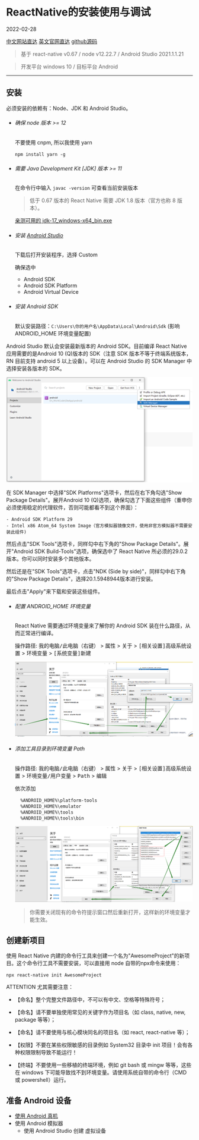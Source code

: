 # ReactNative的安装使用与调试

2022-02-28

[中文网站直达](https://www.react-native.cn/)
[英文官网直达](https://reactnative.dev/)
[github源码](https://github.com/facebook/react-native)

> 基于 react-native v0.67 / node v12.22.7 / Android Studio 2021.1.1.21

> 开发平台 windows 10 / 目标平台 Android

---

## 安装

必须安装的依赖有：Node、JDK 和 Android Studio。

- ###### 确保 node 版本 >= 12

    不要使用 cnpm, 所以我使用 yarn

    ```shell
    npm install yarn -g
    ```

- ###### 需要 Java Development Kit [JDK] 版本 >= 11

    在命令行中输入 `javac -version` 可查看当前安装版本

    > 低于 0.67 版本的 React Native 需要 JDK 1.8 版本（官方也称 8 版本）。

    [亲测可用的 jdk-17_windows-x64_bin.exe](https://www.aliyundrive.com/s/fW6wGPraaoT)

- ###### 安装 [Android Studio](https://developer.android.google.cn/studio/)

    下载后打开安装程序，选择 Custom

    确保选中

    - Android SDK
    - Android SDK Platform
    - Android Virtual Device

-  ###### 安装 Android SDK

    默认安装路径：`C:\Users\你的用户名\AppData\Local\Android\Sdk` (影响 ANDROID_HOME 环境变量配置)

  Android Studio 默认会安装最新版本的 Android SDK。目前编译 React Native 应用需要的是Android 10 (Q)版本的 SDK（注意 SDK 版本不等于终端系统版本，RN 目前支持 android 5 以上设备）。可以在 Android Studio 的 SDK Manager 中选择安装各版本的 SDK。

  ![](../_media/猎魔笔记/ReactNative的安装使用与调试/SDK_Manager.png)

  在 SDK Manager 中选择"SDK Platforms"选项卡，然后在右下角勾选"Show Package Details"。展开Android 10 (Q)选项，确保勾选了下面这些组件（重申你必须使用稳定的代理软件，否则可能都看不到这个界面）：

    - Android SDK Platform 29
    - Intel x86 Atom_64 System Image（官方模拟器镜像文件，使用非官方模拟器不需要安装此组件)

  然后点击"SDK Tools"选项卡，同样勾中右下角的"Show Package Details"。展开"Android SDK Build-Tools"选项，确保选中了 React Native 所必须的29.0.2版本。你可以同时安装多个其他版本。

  然后还是在"SDK Tools"选项卡，点击"NDK (Side by side)"，同样勾中右下角的"Show Package Details"，选择20.1.5948944版本进行安装。

  最后点击"Apply"来下载和安装这些组件。

- ###### 配置 ANDROID_HOME 环境变量
  
  React Native 需要通过环境变量来了解你的 Android SDK 装在什么路径，从而正常进行编译。

  操作路径:  <kbd>我的电脑/此电脑（右键）</kbd> > <kbd>属性</kbd> > <kbd>关于</kbd> > <kbd>[相关设置]高级系统设置</kbd> > <kbd>环境变量</kbd> > <kbd>[系统变量]新建</kbd>

  ![](../_media//猎魔笔记/ReactNative的安装使用与调试/ANDROID_HOME.png)

- ###### 添加工具目录到环境变量 Path

  操作路径:  <kbd>我的电脑/此电脑（右键）</kbd> > <kbd>属性</kbd> > <kbd>关于</kbd> > <kbd>[相关设置]高级系统设置</kbd> > <kbd>环境变量/用户变量</kbd> > <kbd>Path</kbd> > <kbd>编辑</kbd>
  
  依次添加

  ```
    %ANDROID_HOME%\platform-tools
    %ANDROID_HOME%\emulator
    %ANDROID_HOME%\tools
    %ANDROID_HOME%\tools\bin
  ```

  ![](../_media/猎魔笔记/ReactNative的安装使用与调试/ANDROID_HOME_TOOLS.png)

  > 你需要关闭现有的命令符提示窗口然后重新打开，这样新的环境变量才能生效。

## 创建新项目

使用 React Native 内建的命令行工具来创建一个名为"AwesomeProject"的新项目。这个命令行工具不需要安装，可以直接用 node 自带的npx命令来使用：

```
npx react-native init AwesomeProject
```

ATTENTION 尤其需要注意：

- 【命名】整个完整文件路径中，不可以有中文、空格等特殊符号；
- 【命名】请不要单独使用常见的关键字作为项目名（如 class, native, new, package 等等）；
- 【命名】请不要使用与核心模块同名的项目名（如 react, react-native 等）；

- 【权限】不要在某些权限敏感的目录例如 System32 目录中 init 项目！会有各种权限限制导致不能运行！

- 【终端】不要使用一些移植的终端环境，例如 git bash 或 mingw 等等，这些在 windows 下可能导致找不到环境变量。请使用系统自带的命令行（CMD 或 powershell）运行。

## 准备 Android 设备

- [使用 Android 真机](https://www.react-native.cn/docs/running-on-device)
- 使用 Android 模拟器
  - 使用 Android Studio 创建 虚拟设备
